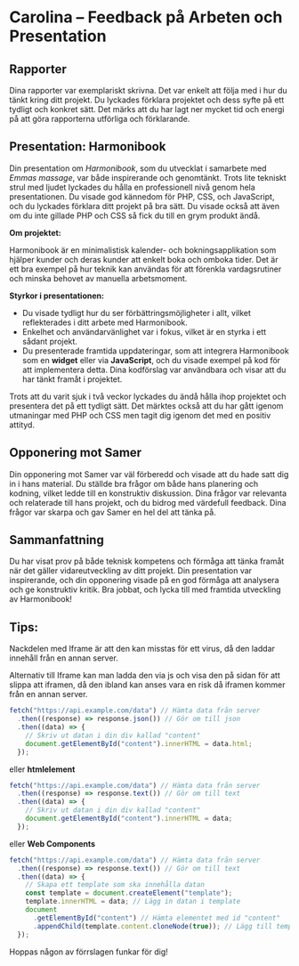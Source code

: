 # Carolina – Feedback på Arbeten och Presentation

## Rapporter

Dina rapporter var exemplariskt skrivna. Det var enkelt att följa med i hur du tänkt kring ditt projekt. Du lyckades förklara projektet och dess syfte på ett tydligt och konkret sätt. Det märks att du har lagt ner mycket tid och energi på att göra rapporterna utförliga och förklarande.

## Presentation: Harmonibook

Din presentation om _Harmonibook_, som du utvecklat i samarbete med _Emmas massage_, var både inspirerande och genomtänkt. Trots lite tekniskt strul med ljudet lyckades du hålla en professionell nivå genom hela presentationen. Du visade god kännedom för PHP, CSS, och JavaScript, och du lyckades förklara ditt projekt på bra sätt. Du visade också att även om du inte gillade PHP och CSS så fick du till en grym produkt ändå.

**Om projektet:**

Harmonibook är en minimalistisk kalender- och bokningsapplikation som hjälper kunder och deras kunder att enkelt boka och omboka tider. Det är ett bra exempel på hur teknik kan användas för att förenkla vardagsrutiner och minska behovet av manuella arbetsmoment.

**Styrkor i presentationen:**

- Du visade tydligt hur du ser förbättringsmöjligheter i allt, vilket reflekterades i ditt arbete med Harmonibook.
- Enkelhet och användarvänlighet var i fokus, vilket är en styrka i ett sådant projekt.
- Du presenterade framtida uppdateringar, som att integrera Harmonibook som en **widget** eller via **JavaScript**, och du visade exempel på kod för att implementera detta. Dina kodförslag var användbara och visar att du har tänkt framåt i projektet.

Trots att du varit sjuk i två veckor lyckades du ändå hålla ihop projektet och presentera det på ett tydligt sätt. Det märktes också att du har gått igenom utmaningar med PHP och CSS men tagit dig igenom det med en positiv attityd.

## Opponering mot Samer

Din opponering mot Samer var väl förberedd och visade att du hade satt dig in i hans material. Du ställde bra frågor om både hans planering och kodning, vilket ledde till en konstruktiv diskussion. Dina frågor var relevanta och relaterade till hans projekt, och du bidrog med värdefull feedback. Dina frågor var skarpa och gav Samer en hel del att tänka på.

## Sammanfattning

Du har visat prov på både teknisk kompetens och förmåga att tänka framåt när det gäller vidareutveckling av ditt projekt. Din presentation var inspirerande, och din opponering visade på en god förmåga att analysera och ge konstruktiv kritik. Bra jobbat, och lycka till med framtida utveckling av Harmonibook!

## Tips:

Nackdelen med Iframe är att den kan misstas för ett virus, då den laddar innehåll från en annan server.

Alternativ till Iframe kan man ladda den via js och visa den på sidan
för att slippa att iframen, då den ibland kan anses vara en risk
då iframen kommer från en annan server.

```js
fetch("https://api.example.com/data") // Hämta data från server
  .then((response) => response.json()) // Gör om till json
  .then((data) => {
    // Skriv ut datan i din div kallad "content"
    document.getElementById("content").innerHTML = data.html;
  });
```

eller **htmlelement**

```js
fetch("https://api.example.com/data") // Hämta data från server
  .then((response) => response.text()) // Gör om till text
  .then((data) => {
    // Skriv ut datan i din div kallad "content"
    document.getElementById("content").innerHTML = data;
  });
```

eller **Web Components**

```js
fetch("https://api.example.com/data") // Hämta data från server
  .then((response) => response.text()) // Gör om till text
  .then((data) => {
    // Skapa ett template som ska innehålla datan
    const template = document.createElement("template");
    template.innerHTML = data; // Lägg in datan i template
    document
      .getElementById("content") // Hämta elementet med id "content"
      .appendChild(template.content.cloneNode(true)); // Lägg till template i content
  });
```

Hoppas någon av förrslagen funkar för dig!
